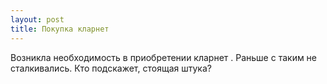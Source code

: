 ```yaml
---
layout: post 
title: Покупка кларнет 
--- 
```

Возникла необходимость в приобретении кларнет . Раньше с таким не сталкивались. Кто подскажет, стоящая штука?